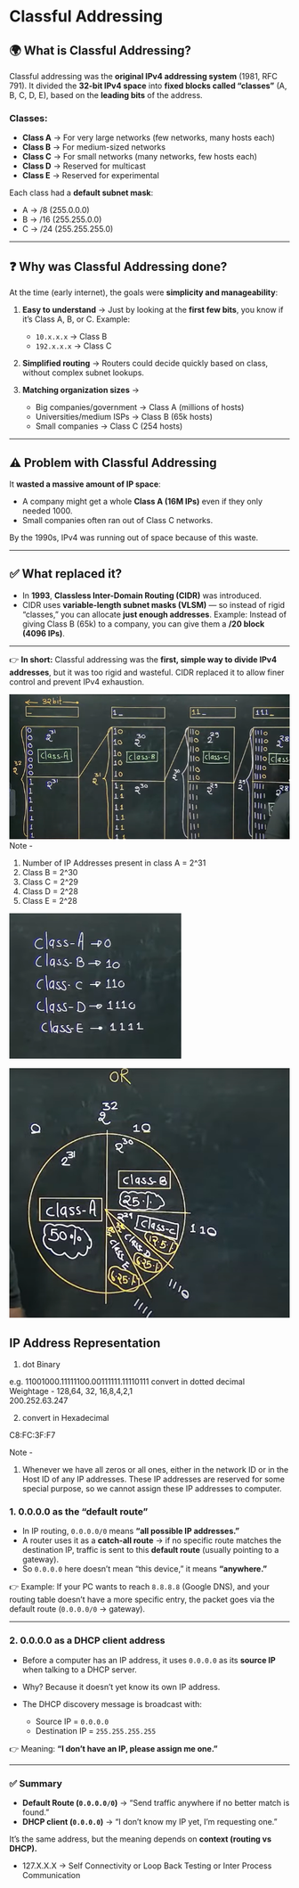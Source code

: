 # Classful Addressing

## 🌍 What is **Classful Addressing**?

Classful addressing was the **original IPv4 addressing system** (1981, RFC 791).
It divided the **32-bit IPv4 space** into **fixed blocks called “classes”** (A, B, C, D, E), based on the **leading bits** of the address.

### Classes:

* **Class A** → For very large networks (few networks, many hosts each)
* **Class B** → For medium-sized networks
* **Class C** → For small networks (many networks, few hosts each)
* **Class D** → Reserved for multicast
* **Class E** → Reserved for experimental

Each class had a **default subnet mask**:

* A → /8 (255.0.0.0)
* B → /16 (255.255.0.0)
* C → /24 (255.255.255.0)

---

## ❓ Why was Classful Addressing done?

At the time (early internet), the goals were **simplicity and manageability**:

1. **Easy to understand** → Just by looking at the **first few bits**, you know if it’s Class A, B, or C.
   Example:

   * `10.x.x.x` → Class B
   * `192.x.x.x` → Class C

2. **Simplified routing** → Routers could decide quickly based on class, without complex subnet lookups.

3. **Matching organization sizes** →

   * Big companies/government → Class A (millions of hosts)
   * Universities/medium ISPs → Class B (65k hosts)
   * Small companies → Class C (254 hosts)

---

## ⚠️ Problem with Classful Addressing

It **wasted a massive amount of IP space**:

* A company might get a whole **Class A (16M IPs)** even if they only needed 1000.
* Small companies often ran out of Class C networks.

By the 1990s, IPv4 was running out of space because of this waste.

---

## ✅ What replaced it?

* In **1993**, **Classless Inter-Domain Routing (CIDR)** was introduced.
* CIDR uses **variable-length subnet masks (VLSM)** — so instead of rigid “classes,” you can allocate **just enough addresses**.
  Example: Instead of giving Class B (65k) to a company, you can give them a **/20 block (4096 IPs)**.

---

👉 **In short:**
Classful addressing was the **first, simple way to divide IPv4 addresses**, but it was too rigid and wasteful. CIDR replaced it to allow finer control and prevent IPv4 exhaustion.


![alt text](image-8.png)
Note -
1. Number of IP Addresses present in class A = 2^31
2. Class B = 2^30
3. Class C = 2^29
4. Class D = 2^28
5. Class E = 2^28

![alt text](image-9.png)

![alt text](image-10.png)

## IP Address Representation
1. dot Binary

e.g. 11001000.11111100.00111111.11110111
convert in dotted decimal  
Weightage - 128,64, 32, 16,8,4,2,1  
200.252.63.247

2. convert in Hexadecimal 

C8:FC:3F:F7

Note - 
1. Whenever we have all zeros or all ones, either in the network ID or in the Host ID of any IP addresses. These IP addresses are reserved for some special purpose, so we cannot assign these IP addresses to computer.


### **1. 0.0.0.0 as the “default route”**

* In IP routing, `0.0.0.0/0` means **“all possible IP addresses.”**
* A router uses it as a **catch-all route** → if no specific route matches the destination IP, traffic is sent to this **default route** (usually pointing to a gateway).
* So `0.0.0.0` here doesn’t mean “this device,” it means **“anywhere.”**

👉 Example:
If your PC wants to reach `8.8.8.8` (Google DNS), and your routing table doesn’t have a more specific entry, the packet goes via the default route (`0.0.0.0/0` → gateway).

---

### **2. 0.0.0.0 as a DHCP client address**

* Before a computer has an IP address, it uses `0.0.0.0` as its **source IP** when talking to a DHCP server.
* Why? Because it doesn’t yet know its own IP address.
* The DHCP discovery message is broadcast with:

  * Source IP = `0.0.0.0`
  * Destination IP = `255.255.255.255`

👉 Meaning: **“I don’t have an IP, please assign me one.”**

---

### ✅ Summary

* **Default Route (`0.0.0.0/0`)** → “Send traffic anywhere if no better match is found.”
* **DHCP client (`0.0.0.0`)** → “I don’t know my IP yet, I’m requesting one.”

It’s the same address, but the meaning depends on **context (routing vs DHCP).**

* 127.X.X.X -> Self Connectivity or Loop Back Testing or Inter Process Communication

